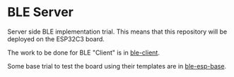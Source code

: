 # BLE Server

Server side BLE implementation trial. This means that this repository will be deployed on the ESP32C3 board.

The work to be done for BLE "Client" is in [ble-client](https://github.com/amanjeev/ble-client).

Some base trial to test the board using their templates are in [ble-esp-base](https://github.com/amanjeev/ble-esp-base).
